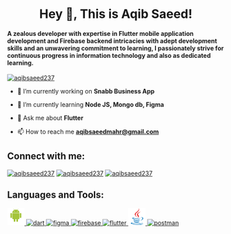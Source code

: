 <h1 align="center">Hey 👋, This is Aqib Saeed!</h1>
<!-- <p align="center"> <img src="https://komarev.com/ghpvc/?username=aqibsaeed237&label=Profile%20views&color=0e75b6&style=flat" alt="aqibsaeed237" /> </p> -->


<h4 align="left">A zealous developer with expertise in Flutter mobile application development and Firebase backend intricacies with adept development skills and an unwavering commitment to learning, I passionately strive for continuous progress in information technology and also as dedicated learning.</h4>

<p align="left"> <a href="https://twitter.com/aqibsaeed237?t=XmCH4zdsiUMRg35JihA2VA&s=09" target="blank"><img src="https://img.shields.io/twitter/follow/aqibsaeed237?logo=twitter&style=for-the-badge" alt="aqibsaeed237" /></a> </p>

- 🔭 I’m currently working on **Snabb Business App**

- 🌱 I’m currently learning **Node JS, Mongo db, Figma**

- 💬 Ask me about **Flutter**

- 📫 How to reach me **aqibsaeedmahr@gmail.com**

<h2 align="left">Connect with me:</h2>
<p align="left">
<a href="https://www.linkedin.com/in/aqibsaeed237/" target="blank"><img align="center" src="https://raw.githubusercontent.com/rahuldkjain/github-profile-readme-generator/master/src/images/icons/Social/linked-in-alt.svg" alt="aqibsaeed237" height="30" width="40" /></a> 
<a href="https://twitter.com/aqibsaeed237?t=XmCH4zdsiUMRg35JihA2VA&s=09" target="blank"><img align="center" src="https://raw.githubusercontent.com/rahuldkjain/github-profile-readme-generator/master/src/images/icons/Social/twitter.svg" alt="aqibsaeed237" height="30" width="40" /></a>
<a href="https://www.instagram.com/aqibsaeed237/" target="blank"><img align="center" src="https://raw.githubusercontent.com/rahuldkjain/github-profile-readme-generator/master/src/images/icons/Social/instagram.svg" alt="aqibsaeed237" height="30" width="40" /></a>


</p>

<h2 align="left">Languages and Tools:</h2>
<p align="left"> <a href="https://developer.android.com" target="_blank" rel="noreferrer"> <img src="https://raw.githubusercontent.com/devicons/devicon/master/icons/android/android-original-wordmark.svg" alt="android" width="40" height="40"/> </a>  <a href="https://dart.dev" target="_blank" rel="noreferrer"> <img src="https://www.vectorlogo.zone/logos/dartlang/dartlang-icon.svg" alt="dart" width="40" height="40"/> </a> <a href="https://www.figma.com/" target="_blank" rel="noreferrer"> <img src="https://www.vectorlogo.zone/logos/figma/figma-icon.svg" alt="figma" width="40" height="40"/> </a> <a href="https://firebase.google.com/" target="_blank" rel="noreferrer"> <img src="https://www.vectorlogo.zone/logos/firebase/firebase-icon.svg" alt="firebase" width="40" height="40"/> </a> <a href="https://flutter.dev" target="_blank" rel="noreferrer"> <img src="https://www.vectorlogo.zone/logos/flutterio/flutterio-icon.svg" alt="flutter" width="40" height="40"/> </a> <a href="https://www.adobe.com/in/products/illustrator.html" target="_blank" rel="noreferrer">  </a> <a href="https://www.java.com" target="_blank" rel="noreferrer"> <img src="https://raw.githubusercontent.com/devicons/devicon/master/icons/java/java-original.svg" alt="java" width="40" height="40"/> </a> <a href="https://postman.com" target="_blank" rel="noreferrer"> <img src="https://www.vectorlogo.zone/logos/getpostman/getpostman-icon.svg" alt="postman" width="40" height="40"/> </a> </p>




